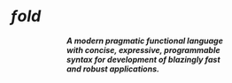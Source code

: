 # _ƒold_

<div style="width: 300px; margin: 10px auto;">

_**A modern pragmatic functional language with concise, expressive, programmable syntax for development of blazingly fast and robust applications.**_

</div>
